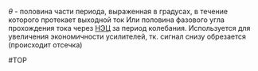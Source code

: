 
$\theta$ - половина части периода, выраженная в градусах, в течение которого протекает выходной ток
Или половина фазового угла прохождения тока через [НЭЦ](ЛЭЦ%20и%20НЭЦ) за период колебания.
Используется для увеличения экономичности усилителей, тк. сигнал снизу обрезается (происходит отсечка)

#ТОР 